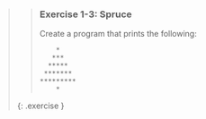 >>### Exercise 1-3: Spruce
>>
>>Create a program that prints the following:
>>
>>```output
>>     *
>>    ***
>>   *****
>>  *******
>> *********
>>     *
>>```
>{: .exercise }